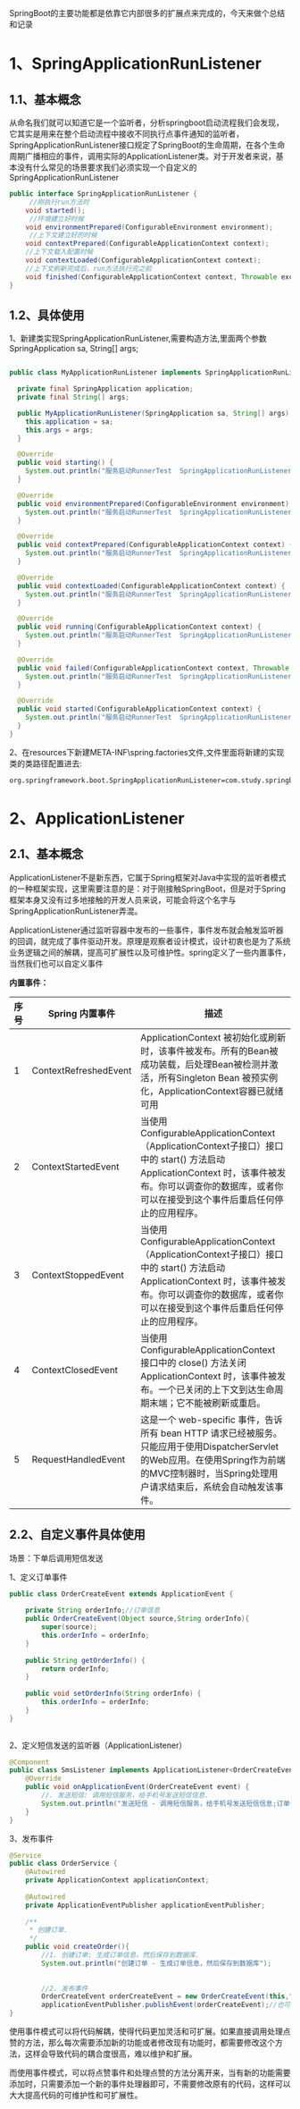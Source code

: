 


SpringBoot的主要功能都是依靠它内部很多的扩展点来完成的，今天来做个总结和记录

# 1、SpringApplicationRunListener

## 1.1、基本概念

从命名我们就可以知道它是一个监听者，分析springboot启动流程我们会发现，它其实是用来在整个启动流程中接收不同执行点事件通知的监听者，SpringApplicationRunListener接口规定了SpringBoot的生命周期，在各个生命周期广播相应的事件，调用实际的ApplicationListener类。对于开发者来说，基本没有什么常见的场景要求我们必须实现一个自定义的SpringApplicationRunListener

```java
public interface SpringApplicationRunListener {
     //刚执行run方法时
    void started();
     //环境建立好时候
    void environmentPrepared(ConfigurableEnvironment environment);
     //上下文建立好的时候
    void contextPrepared(ConfigurableApplicationContext context);
    //上下文载入配置时候
    void contextLoaded(ConfigurableApplicationContext context);
    //上下文刷新完成后，run方法执行完之前
    void finished(ConfigurableApplicationContext context, Throwable exception);
}

```

## 1.2、具体使用

1、新建类实现SpringApplicationRunListener,需要构造方法,里面两个参数SpringApplication sa, String[] args;

```java

public class MyApplicationRunListener implements SpringApplicationRunListener {

  private final SpringApplication application;
  private final String[] args;

  public MyApplicationRunListener(SpringApplication sa, String[] args) {
    this.application = sa;
    this.args = args;
  }

  @Override
  public void starting() {
    System.out.println("服务启动RunnerTest  SpringApplicationRunListener的starting方法...");
  }

  @Override
  public void environmentPrepared(ConfigurableEnvironment environment) {
    System.out.println("服务启动RunnerTest  SpringApplicationRunListener的environmentPrepared方法...");
  }

  @Override
  public void contextPrepared(ConfigurableApplicationContext context) {
    System.out.println("服务启动RunnerTest  SpringApplicationRunListener的contextPrepared方法...");
  }

  @Override
  public void contextLoaded(ConfigurableApplicationContext context) {
    System.out.println("服务启动RunnerTest  SpringApplicationRunListener的contextLoaded方法...");
  }

  @Override
  public void running(ConfigurableApplicationContext context) {
    System.out.println("服务启动RunnerTest  SpringApplicationRunListener的running方法...");
  }

  @Override
  public void failed(ConfigurableApplicationContext context, Throwable exception) {
    System.out.println("服务启动RunnerTest  SpringApplicationRunListener的failed方法...");
  }

  @Override
  public void started(ConfigurableApplicationContext context) {
    System.out.println("服务启动RunnerTest  SpringApplicationRunListener的started方法...");
  }
}
```

2、在resources下新建META-INF\spring.factories文件,文件里面将新建的实现类的类路径配置进去:

```properties
org.springframework.boot.SpringApplicationRunListener=com.study.springbootplus.config.MyApplicationRunListener
```


# 2、ApplicationListener
## 2.1、基本概念

ApplicationListener不是新东西，它属于Spring框架对Java中实现的监听者模式的一种框架实现，这里需要注意的是：对于刚接触SpringBoot，但是对于Spring框架本身又没有过多地接触的开发人员来说，可能会将这个名字与SpringApplicationRunListener弄混。

ApplicationListener通过监听容器中发布的一些事件，事件发布就会触发监听器的回调，就完成了事件驱动开发。原理是观察者设计模式，设计初衷也是为了系统业务逻辑之间的解耦，提高可扩展性以及可维护性。spring定义了一些内置事件，当然我们也可以自定义事件

**内置事件：**

| 序号  | Spring 内置事件           | 描述                                                                                                                                            |
| --- | --------------------- | --------------------------------------------------------------------------------------------------------------------------------------------- |
| 1   | ContextRefreshedEvent | ApplicationContext 被初始化或刷新时，该事件被发布。所有的Bean被成功装载，后处理Bean被检测并激活，所有Singleton Bean 被预实例化，ApplicationContext容器已就绪可用                                |
| 2   | ContextStartedEvent   | 当使用 ConfigurableApplicationContext （ApplicationContext子接口）接口中的 start() 方法启动 ApplicationContext 时，该事件被发布。你可以调查你的数据库，或者你可以在接受到这个事件后重启任何停止的应用程序。 |
| 3   | ContextStoppedEvent   | 当使用 ConfigurableApplicationContext （ApplicationContext子接口）接口中的 start() 方法启动 ApplicationContext 时，该事件被发布。你可以调查你的数据库，或者你可以在接受到这个事件后重启任何停止的应用程序。 |
| 4   | ContextClosedEvent    | 当使用 ConfigurableApplicationContext 接口中的 close() 方法关闭 ApplicationContext 时，该事件被发布。一个已关闭的上下文到达生命周期末端；它不能被刷新或重启。                                 |
| 5   | RequestHandledEvent   | 这是一个 web-specific 事件，告诉所有 bean HTTP 请求已经被服务。只能应用于使用DispatcherServlet的Web应用。在使用Spring作为前端的MVC控制器时，当Spring处理用户请求结束后，系统会自动触发该事件。                 |
## 2.2、自定义事件具体使用

场景：下单后调用短信发送

1、定义订单事件

```java
public class OrderCreateEvent extends ApplicationEvent {
 
    private String orderInfo;//订单信息
    public OrderCreateEvent(Object source,String orderInfo){
        super(source);
        this.orderInfo = orderInfo;
    }
 
    public String getOrderInfo() {
        return orderInfo;
    }
 
    public void setOrderInfo(String orderInfo) {
        this.orderInfo = orderInfo;
    }
}
 
```


2、定义短信发送的监听器（ApplicationListener）

```java
@Component
public class SmsListener implements ApplicationListener<OrderCreateEvent> {
    @Override
    public void onApplicationEvent(OrderCreateEvent event) {
        //. 发送短信: 调用短信服务，给手机号发送短信信息.
        System.out.println("发送短信 - 调用短信服务，给手机号发送短信信息;订单信息："+event.getOrderInfo());
    }
}
```

3、发布事件

```java
@Service
public class OrderService {
    @Autowired
    private ApplicationContext applicationContext;
 
    @Autowired
    private ApplicationEventPublisher applicationEventPublisher;
 
    /**
     * 创建订单.
     */
    public void createOrder(){
        //1. 创建订单: 生成订单信息，然后保存到数据库.
        System.out.println("创建订单 - 生成订单信息，然后保存到数据库");
 
 
        //2. 发布事件
        OrderCreateEvent orderCreateEvent = new OrderCreateEvent(this,"orderNo:20230815");
        applicationEventPublisher.publishEvent(orderCreateEvent);//也可以
}
```


使用事件模式可以将代码解耦，使得代码更加灵活和可扩展。如果直接调用处理点赞的方法，那么每次需要添加新的功能或者修改现有功能时，都需要修改这个方法，这样会导致代码的耦合度很高，难以维护和扩展。

而使用事件模式，可以将点赞事件和处理点赞的方法分离开来，当有新的功能需要添加时，只需要添加一个新的事件处理器即可，不需要修改原有的代码，这样可以大大提高代码的可维护性和可扩展性。